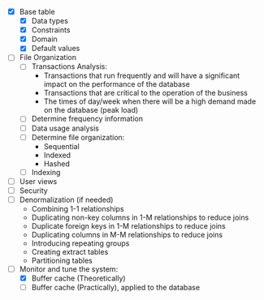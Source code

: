 - [x] Base table
  - [x] Data types
  - [x] Constraints
  - [x] Domain
  - [x] Default values 
- [ ] File Organization
  - [ ] Transactions Analysis:
    - Transactions that run frequently and will have a significant impact on the performance of the database
    - Transactions that are critical to the operation of the business
    - The times of day/week when there will be a high demand made on the database (peak load)
  - [ ] Determine frequency information
  - [ ] Data usage analysis
  - [ ] Determine file organization:
    - Sequential
    - Indexed
    - Hashed
  - [ ] Indexing
- [ ] User views
- [ ] Security
- [ ] Denormalization (if needed)
  - Combining 1-1 relationships
  - Duplicating non-key columns in 1-M relationships to reduce joins
  - Duplicate foreign keys in 1-M relationships to reduce joins
  - Duplicating columns in M-M relationships to reduce joins
  - Introducing repeating groups
  - Creating extract tables
  - Partitioning tables
- [ ] Monitor and tune the system:
  - [x] Buffer cache (Theoretically)
  - [ ] Buffer cache (Practically), applied to the database
